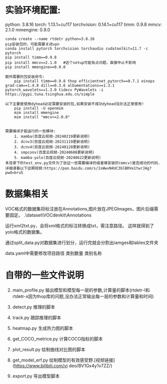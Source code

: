 
# 实验环境配置:
python: 3.8.16
torch: 1.13.1+cu117
torchvision: 0.14.1+cu117
timm: 0.9.8
mmcv: 2.1.0
mmengine: 0.9.0
```
conda create --name rtdetr python=3.8.16
pip安装包时，可能需要关闭vpn
conda install pytorch torchvision torchaudio cudatoolkit=11.7 -c pytorch
pip install timm==0.9.8
pip install mmcv==2.1.0   #这个setup可能有点问题，直接中止不影响
pip install mmengine==0.9.0
```

```
额外需要的包安装命令:
    pip install timm==0.9.8 thop efficientnet_pytorch==0.7.1 einops grad-cam==1.4.8 dill==0.3.6 albumentations==1.3.1 pytorch_wavelets==1.3.0 tidecv PyWavelets -i https://pypi.tuna.tsinghua.edu.cn/simple

以下主要是使用dyhead必定需要安装的包,如果安装不成功dyhead没办法正常使用!
    pip install -U openmim
    mim install mmengine
    mim install "mmcv>=2.0.0"


需要编译才能运行的一些模块:
    1. mamba(百度云视频-20240219更新说明)
    2. dcnv3(百度云视频-20231119更新说明)
    3. dcnv4(百度云视频-20240120更新说明)
    4. smpconv(百度云视频-20240608更新说明)
    5. mamba-yolo(百度云视频-20240622更新说明)
本目录下的test_env.py文件为了验证一些需要编译的或者难安装的(mmcv)是否成功的代码.详细请看以下这期视频:https://pan.baidu.com/s/1sWwvN4UC3blBRVe1twrJAg?pwd=bru5
```





# 数据集相关
VOC格式的数据集将标注放在Annotations,图片放在JPEGImages，图片后缀需要固定。
.\dataset\VOCdevkit\Annotations

运行xml2txt.py，会将xml格式的标注转换成txt，需注意路径。
这样就得到了yolo格式的数据集。

通过split_data.py对数据集进行划分，运行完就会分割出iamges和lables文件夹

data.yaml中需要修改项目路径 类别数量 类别名称


# 自带的一些文件说明

2. main_profile.py
    输出模型和模型每一层的参数,计算量的脚本(rtdetr-l和rtdetr-x因为thop库的问题,没办法正常输出每一层的参数和计算量和时间)

4. detect.py
    推理的脚本
5. track.py
    跟踪推理的脚本
6. heatmap.py
    生成热力图的脚本

8. get_COCO_metrice.py
    计算COCO指标的脚本
9. plot_result.py
    绘制曲线对比图的脚本
10. get_model_erf.py
    绘制模型的有效感受野.[视频链接](https://www.bilibili.com/vi       deo/BV1Gx4y1v7ZZ/)
11. export.py
    导出模型脚本
